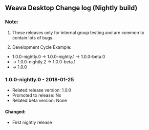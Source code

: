 ## Weava Desktop Change log (Nightly build)
### Note:
1) These releases only for internal group testing and are common to contain lots of bugs.

2) Development Cycle Example:
-  1.0.0-nightly.0 -> 1.0.0-nightly.1 -> 1.0.0-beta.0
- -> 1.0.0-nightly.2 -> 1.0.0-beta.1
- -> 1.0.0


### 1.0.0-nightly.0 - 2018-01-25
- Related release version: 1.0.0
- Promoted to release: No
- Related beta version: None
#### Changed:
- First nightly release